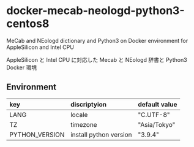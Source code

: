 # docker-mecab-neologd-python3-centos8

MeCab and NEologd dictionary and Python3 on Docker environment for AppleSilicon and Intel CPU

AppleSilicon と Intel CPU に対応した Mecab と NEologd 辞書と Python3 Docker 環境

## Environment

| key | discriptyion | default value |
| :-- | :-- | :-- |
| LANG | locale | "C.UTF-8" |
| TZ | timezone | "Asia/Tokyo" |
| PYTHON_VERSION | install python version | "3.9.4" |



